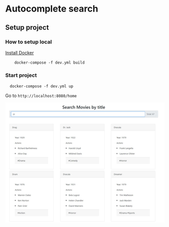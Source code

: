 # Autocomplete search

## Setup project
        
### How to setup local

  [Install Docker](https://docs.docker.com/v17.09/engine/installation/)
     
        docker-compose -f dev.yml build

### Start project

      docker-compose -f dev.yml up
      
Go to  `http://localhost:8080/home`     

![](~/../screenshots/hlsa10_1.jpg)
